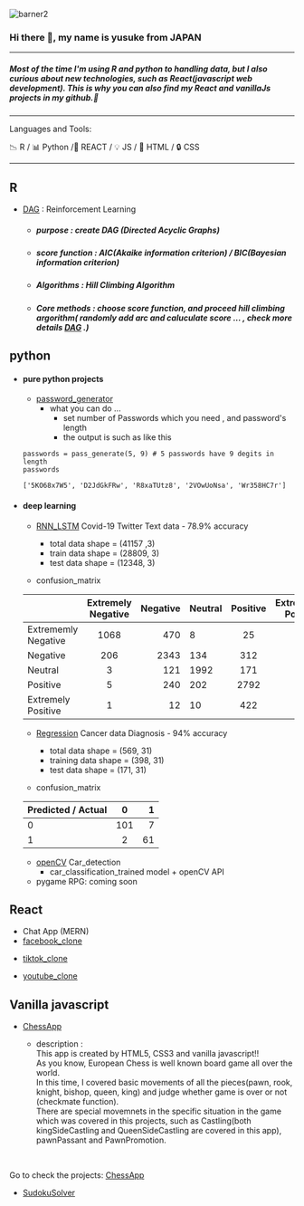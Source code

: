 ![barner2](https://user-images.githubusercontent.com/66249668/114359667-2d81de80-9baf-11eb-86a6-1589f6d65334.jpg)
### Hi there 👋, my name is yusuke from JAPAN

---

##### Most of the time I'm using R and python to handling data, but I also curious about new technologies, such as React(javascript web development). This is why you can also find my React and vanillaJs projects in my github.👋

---

Languages and Tools:

:chart_with_downwards_trend: R / :bar_chart: Python /:hammer: REACT / :bulb: JS / :key: HTML / :lock: CSS 


---
## R
 - [DAG] : Reinforcement Learning

   - ##### purpose :  create DAG (Directed Acyclic Graphs) 
   - ##### score function : AIC(Akaike information criterion) / BIC(Bayesian information criterion)
   - ##### Algorithms :  Hill Climbing Algorithm 
   - ##### Core methods : choose score function, and proceed hill climbing argorithm( randomly add arc and caluculate score ... , check more details [DAG] .)

  
  

 
 [DAG]: https://github.com/TokyoProgramming/path_analysis_hill_climbing
 


## python 
 - #### pure python projects

    <!---just
    - [data_processing]
 
    [data_processing]: https://github.com/TokyoProgramming/data_processing
    
     --->
     
     
    
    - [password_generator]
      - what you can do ...
        - set number of Passwords which you need , and password's length   
        - the output is such as like this

    ```
    passwords = pass_generate(5, 9) # 5 passwords have 9 degits in length
    passwords
    ```
    
    ```
    ['5KO68x7W5', 'D2JdGkFRw', 'R8xaTUtz8', '2VOwUoNsa', 'Wr358HC7r']
    ```
 
 [password_generator]: https://github.com/TokyoProgramming/password_generator

 - #### deep learning
    - [RNN_LSTM] Covid-19 Twitter Text data - 78.9% accuracy
        - total data shape = (41157 ,3)
        - train data shape = (28809, 3)
        - test data  shape = (12348, 3)
    
    - confusion_matrix
   


    |                     | Extremely Negative  |  Negative | Neutral | Positive |  Extremely Positive | 
    | :------------ |:---------------:| -----:|:------------ |:---------------:| -----:|
    | Extrememly  Negative | 1068 | 470  | 8    | 25   | 1   |
    | Negative             | 206  | 2343 | 134  | 312  | 10  |
    | Neutral              | 3    |  121 | 1992 | 171  | 5   |
    | Positive             | 5    |  240 | 202  | 2792 | 251 |
    | Extremely Positive   | 1    |  12  | 10   | 422  | 1544|

    [RNN_LSTM]: https://github.com/TokyoProgramming/Corona_NLP 
    - [Regression] Cancer data Diagnosis - 94% accuracy 
        - total data shape = (569, 31)
        - training data shape = (398, 31)
        - test data shape = (171, 31)
    
    - confusion_matrix
    
    | Predicted / Actual    | 0  | 1 |
    | :------------ |:---------------:| -----:|
    | 0     | 101 | 7 |
    | 1      | 2|   61 |
    
    [Regression]: https://github.com/TokyoProgramming/Cancer_Predict
    
    - [openCV]  Car_detection
      - car_classification_trained model + openCV API  


    
    [openCV]: https://github.com/TokyoProgramming/opencv_car_detection/tree/master
    
    
    - pygame RPG: coming soon
    
 ## React
 
 - Chat App (MERN) 
 - [facebook_clone]
 
 [facebook_clone]: https://github.com/TokyoProgramming/facebook__clone 
 
  - [tiktok_clone]
  
 [tiktok_clone]:https://github.com/TokyoProgramming/tiktoc_clone___react_firebase
 

 
 - [youtube_clone]

 [youtube_clone]:https://github.com/TokyoProgramming/youtube_clone__react_firebase
 

## Vanilla javascript 

- [ChessApp] 

  - description : <br/>
This app is created by HTML5, CSS3 and vanilla javascript!!  
As you know, European Chess is well known board game all over the world.  
In this time, I covered basic movements of all the pieces(pawn, rook, knight, bishop, queen, king) and judge whether game is over or not (checkmate function).  
There are special movemnets in the specific situation in the game which was covered in this projects, such as Castling(both kingSideCastling and QueenSideCastling are covered in this app), pawnPassant and PawnPromotion.  
<br />

Go to check the projects: [ChessApp]

[ChessApp]:https://github.com/TokyoProgramming/ChessGame-vanillaJS

- [SudokuSolver] 

[SudokuSolver]: https://github.com/TokyoProgramming/sudoku-solver-2
